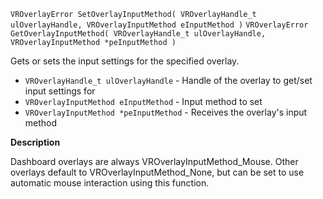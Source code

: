 `VROverlayError SetOverlayInputMethod( VROverlayHandle_t ulOverlayHandle, VROverlayInputMethod eInputMethod )`
`VROverlayError GetOverlayInputMethod( VROverlayHandle_t ulOverlayHandle, VROverlayInputMethod *peInputMethod )`

Gets or sets the input settings for the specified overlay.

* `VROverlayHandle_t ulOverlayHandle` - Handle of the overlay to get/set input settings for
* `VROverlayInputMethod eInputMethod` - Input method to set
* `VROverlayInputMethod *peInputMethod` - Receives the overlay's input method

**Description**

Dashboard overlays are always VROverlayInputMethod_Mouse. Other overlays default to VROverlayInputMethod_None, but can be set to use automatic mouse interaction using this function.